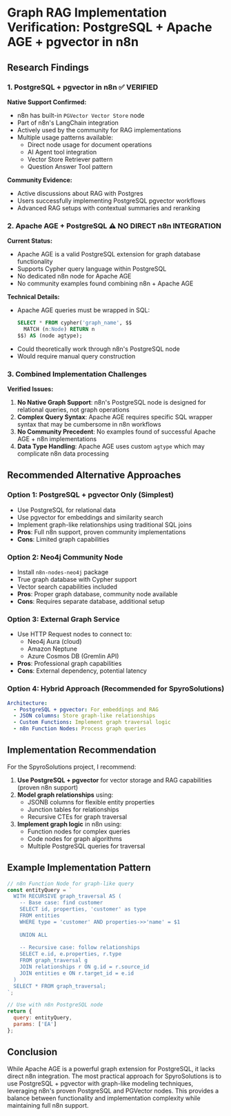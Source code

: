 # Graph RAG Implementation Verification: PostgreSQL + Apache AGE + pgvector in n8n

## Research Findings

### 1. PostgreSQL + pgvector in n8n ✅ VERIFIED

**Native Support Confirmed:**
- n8n has built-in `PGVector Vector Store` node
- Part of n8n's LangChain integration
- Actively used by the community for RAG implementations
- Multiple usage patterns available:
  - Direct node usage for document operations
  - AI Agent tool integration
  - Vector Store Retriever pattern
  - Question Answer Tool pattern

**Community Evidence:**
- Active discussions about RAG with Postgres
- Users successfully implementing PostgreSQL pgvector workflows
- Advanced RAG setups with contextual summaries and reranking

### 2. Apache AGE + PostgreSQL ⚠️ NO DIRECT n8n INTEGRATION

**Current Status:**
- Apache AGE is a valid PostgreSQL extension for graph database functionality
- Supports Cypher query language within PostgreSQL
- No dedicated n8n node for Apache AGE
- No community examples found combining n8n + Apache AGE

**Technical Details:**
- Apache AGE queries must be wrapped in SQL:
  ```sql
  SELECT * FROM cypher('graph_name', $$
    MATCH (n:Node) RETURN n
  $$) AS (node agtype);
  ```
- Could theoretically work through n8n's PostgreSQL node
- Would require manual query construction

### 3. Combined Implementation Challenges

**Verified Issues:**
1. **No Native Graph Support**: n8n's PostgreSQL node is designed for relational queries, not graph operations
2. **Complex Query Syntax**: Apache AGE requires specific SQL wrapper syntax that may be cumbersome in n8n workflows
3. **No Community Precedent**: No examples found of successful Apache AGE + n8n implementations
4. **Data Type Handling**: Apache AGE uses custom `agtype` which may complicate n8n data processing

## Recommended Alternative Approaches

### Option 1: PostgreSQL + pgvector Only (Simplest)
- Use PostgreSQL for relational data
- Use pgvector for embeddings and similarity search
- Implement graph-like relationships using traditional SQL joins
- **Pros**: Full n8n support, proven community implementations
- **Cons**: Limited graph capabilities

### Option 2: Neo4j Community Node
- Install `n8n-nodes-neo4j` package
- True graph database with Cypher support
- Vector search capabilities included
- **Pros**: Proper graph database, community node available
- **Cons**: Requires separate database, additional setup

### Option 3: External Graph Service
- Use HTTP Request nodes to connect to:
  - Neo4j Aura (cloud)
  - Amazon Neptune
  - Azure Cosmos DB (Gremlin API)
- **Pros**: Professional graph capabilities
- **Cons**: External dependency, potential latency

### Option 4: Hybrid Approach (Recommended for SpyroSolutions)
```yaml
Architecture:
  - PostgreSQL + pgvector: For embeddings and RAG
  - JSON columns: Store graph-like relationships
  - Custom Functions: Implement graph traversal logic
  - n8n Function Nodes: Process graph queries
```

## Implementation Recommendation

For the SpyroSolutions project, I recommend:

1. **Use PostgreSQL + pgvector** for vector storage and RAG capabilities (proven n8n support)
2. **Model graph relationships** using:
   - JSONB columns for flexible entity properties
   - Junction tables for relationships
   - Recursive CTEs for graph traversal
3. **Implement graph logic** in n8n using:
   - Function nodes for complex queries
   - Code nodes for graph algorithms
   - Multiple PostgreSQL queries for traversal

## Example Implementation Pattern

```javascript
// n8n Function Node for graph-like query
const entityQuery = `
  WITH RECURSIVE graph_traversal AS (
    -- Base case: find customer
    SELECT id, properties, 'customer' as type
    FROM entities
    WHERE type = 'customer' AND properties->>'name' = $1
    
    UNION ALL
    
    -- Recursive case: follow relationships
    SELECT e.id, e.properties, r.type
    FROM graph_traversal g
    JOIN relationships r ON g.id = r.source_id
    JOIN entities e ON r.target_id = e.id
  )
  SELECT * FROM graph_traversal;
`;

// Use with n8n PostgreSQL node
return {
  query: entityQuery,
  params: ['EA']
};
```

## Conclusion

While Apache AGE is a powerful graph extension for PostgreSQL, it lacks direct n8n integration. The most practical approach for SpyroSolutions is to use PostgreSQL + pgvector with graph-like modeling techniques, leveraging n8n's proven PostgreSQL and PGVector nodes. This provides a balance between functionality and implementation complexity while maintaining full n8n support.